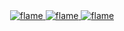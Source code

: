 
<!--<img src="https://raw.githubusercontent.com/blais3pasc4l/JuanCalderon/main/Software%20Developer%20(3).png"/>
<h4 align="center">A passionate FullStack developer</h4> <br/> 

Favorite Tech: JavaScript, React, Typescript, Python, Flutter... :sparkles: <br/>
<h2 align="center">Hi 👋, I'm Juan Calderon</h2>


I’m currently learning **New technologies** 🔥

How to reach me **juandavidcalderonpena@gmail.com** 📫 -->
<div align="center">
<a href="https://github.com/blais3pasc4l">
    <img alt="flame" src="https://github.com/blais3pasc4l/blais3pasc4l/raw/main/hacker-pc.gif"/>
</a>
<a href="https://github.com/blais3pasc4l">
    <img alt="flame" src="https://github.com/blais3pasc4l/blais3pasc4l/raw/main/hacker-pc.gif" max-width="height=100" />
</a>
    <a href="https://github.com/blais3pasc4l">
    <img alt="flame" src="https://github.com/blais3pasc4l/blais3pasc4l/raw/main/hacker-pc.gif" width="height=128" />
</a>

<div>

